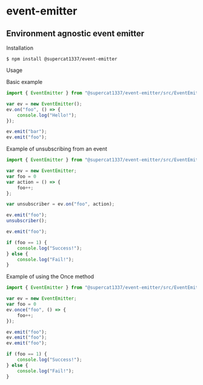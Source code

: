 # event-emitter

## Environment agnostic event emitter

Installation
```
$ npm install @supercat1337/event-emitter
```

Usage

Basic example
```js
import { EventEmitter } from "@supercat1337/event-emitter/src/EventEmitter.js";

var ev = new EventEmitter();
ev.on("foo", () => {
    console.log("Hello!");
});

ev.emit("bar");
ev.emit("foo");
```

Example of unsubscribing from an event
```js
import { EventEmitter } from "@supercat1337/event-emitter/src/EventEmitter.js";

var ev = new EventEmitter;
var foo = 0
var action = () => {
    foo++;
};

var unsubscriber = ev.on("foo", action);

ev.emit("foo");
unsubscriber();

ev.emit("foo");

if (foo == 1) {
    console.log("Success!");
} else {
    console.log("Fail!");
}
```

Example of using the Once method
```js
import { EventEmitter } from "@supercat1337/event-emitter/src/EventEmitter.js";

var ev = new EventEmitter;
var foo = 0
ev.once("foo", () => {
    foo++;
});

ev.emit("foo");
ev.emit("foo");
ev.emit("foo");

if (foo == 1) {
    console.log("Success!");
} else {
    console.log("Fail!");
}
```

